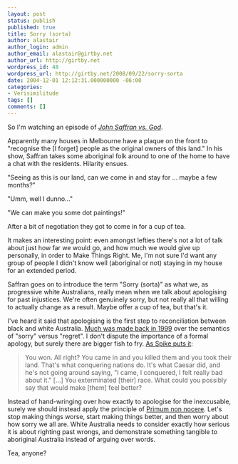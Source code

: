```yaml
---
layout: post
status: publish
published: true
title: Sorry (sorta)
author: alastair
author_login: admin
author_email: alastair@girtby.net
author_url: http://girtby.net
wordpress_id: 48
wordpress_url: http://girtby.net/2008/09/22/sorry-sorta
date: 2004-12-01 12:12:31.000000000 -06:00
categories:
- Verisimilitude
tags: []
comments: []
---
```

So I'm watching an episode of <em><a href="http://www6.sbs.com.au/johnsafranvsgod/">John Saffran vs. God</a></em>.

Apparently many houses in Melbourne have a plaque on the front to "recognise the [I forget] people as the original owners of this land." In his show, Saffran takes some aboriginal folk around to one of the home to have a chat with the residents. Hilarity ensues.

"Seeing as this is our land, can we come in and stay for ... maybe a few months?"

"Umm, well I dunno..."

"We can make you some dot paintings!"

After a bit of negotiation they got to come in for a cup of tea.

It makes an interesting point: even amongst lefties there's not a lot of talk about just how far we would go, and how much we would give up personally, in order to Make Things Right. Me, I'm not sure I'd want any group of people I didn't know well (aboriginal or not) staying in my house for an extended period.

Saffran goes on to introduce the term "Sorry (sorta)" as what we, as progressive white Australians, really mean when we talk about apologising for past injustices. We're often genuinely sorry, but not really all that willing to actually change as a result. Maybe offer a cup of tea, but that's it.

I've heard it said that apologising is the first step to reconciliation between black and white Australia. <a href="http://www.atsic.gov.au/News_Room/ATSIC_News/September_1999/PM_article.asp">Much was made back in 1999</a> over the semantics of "sorry" versus "regret". I don't dispute the importance of a formal apology, but surely there are bigger fish to fry. <a href="http://vrya.net/bdb/clip.php?clip=1047">As Spike puts it</a>:

<blockquote>You won. All right? You came in and you killed them and you took their land. That's what conquering nations do. It's what Caesar did, and he's not going around saying, "I came, I conquered, I felt really bad about it." [...] You exterminated [their] race. What could you possibly say that would make [them] feel better?</blockquote>

Instead of hand-wringing over how exactly to apologise for the inexcusable, surely we should instead apply the principle of <a href="http://en.wikipedia.org/wiki/Primum_non_nocere" title="First, do no harm">Primum non nocere</a>. Let's stop making things worse, start making things better, and then worry about how sorry we all are. White Australia needs to consider exactly how serious it is about righting past wrongs, and demonstrate something tangible to aboriginal Australia instead of arguing over words.

Tea, anyone?
